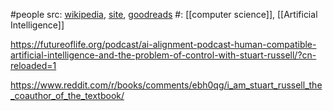 #people 
src: [wikipedia](https://en.wikipedia.org/wiki/Stuart_J._Russell), [site](https://people.eecs.berkeley.edu/~russell/), [goodreads](https://www.goodreads.com/author/show/1046726.Stuart_Russell) 
#: [[computer science]], [[Artificial Intelligence]] 


https://futureoflife.org/podcast/ai-alignment-podcast-human-compatible-artificial-intelligence-and-the-problem-of-control-with-stuart-russell/?cn-reloaded=1

https://www.reddit.com/r/books/comments/ebh0qg/i_am_stuart_russell_the_coauthor_of_the_textbook/

